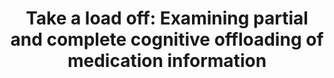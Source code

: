---
authors: 'Richmond, L. L., Kearley, J., <strong>Schwartz, S. T.</strong>, & Hargis, M. B.'
pubDate: 'Feb 08 2023'
title: 'Take a load off: Examining partial and complete cognitive offloading of medication information'
journal: 'Cognitive Research: Principles and Implications'
pages: '<em>8</em>(1):12, 1-19'
doi: 'https://doi.org/10.1186/s41235-023-00468-z'
doiOn: '[doi]'
pdf: 'https://www.researchgate.net/publication/368335907_Take_a_load_off_examining_partial_and_complete_cognitive_offloading_of_medication_information'
pdfOn: '[pdf]'
pubmed: 'https://pubmed.ncbi.nlm.nih.gov/36750483/'
pubmedOn: '[PubMed]'
osf: 'https://osf.io/yb8zx/'
osfOn: '[OSF]'
footnote: '*Stage I Registered Report In-Principle Acceptance (2021)*'
---